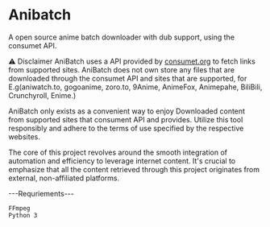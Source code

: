 # Anibatch
A open source anime batch downloader with dub support, using the consumet API. 


<a id="disclaimer"></a>⚠️ Disclaimer
AniBatch uses a API provided by [consumet.org](https://consumet.org/) to fetch links from supported sites. AniBatch does not own store any files that are downloaded through the consumet API and sites that are supported, for E.g(aniwatch.to, gogoanime, zoro.to, 9Anime, AnimeFox, Animepahe, BiliBili, Crunchyroll, Enime.) 

AniBatch only exists as a convenient way to enjoy Downloaded content from supported sites that consument API and provides. Utilize this tool responsibly and adhere to the terms of use specified by the respective websites.



The core of this project revolves around the smooth integration of automation and efficiency to leverage internet content. It's crucial to emphasize that all the content retrieved through this project originates from external, non-affiliated platforms.


---Requriements---

    FFmpeg
    Python 3

